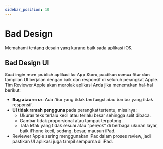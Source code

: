 ```yaml
---
sidebar_position: 10
---
```


# Bad Design

Memahami tentang desain yang kurang baik pada aplikasi iOS.

## Bad Design UI

Saat ingin mem-publish aplikasi ke App Store, pastikan semua fitur dan tampilan UI berjalan dengan baik dan responsif di seluruh perangkat Apple. Tim Reviewer Apple akan menolak aplikasi Anda jika menemukan hal-hal berikut:

- **Bug atau error**: Ada fitur yang tidak berfungsi atau tombol yang tidak responsif.
- **UI tidak ramah pengguna** pada perangkat tertentu, misalnya:
  - Ukuran teks terlalu kecil atau terlalu besar sehingga sulit dibaca.
  - Gambar tidak proporsional atau tampak terpotong.
  - Tata letak yang tidak sesuai atau “penyok” di berbagai ukuran layar, baik iPhone kecil, sedang, besar, maupun iPad.
- Reviewer Apple sering menggunakan iPad dalam proses review, jadi pastikan UI aplikasi juga tampil sempurna di iPad.